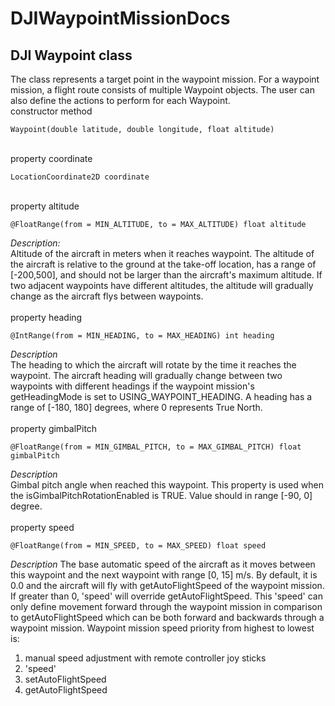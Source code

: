 # DJIWaypointMissionDocs  

## DJI Waypoint class  
The class represents a target point in the waypoint mission. For a waypoint mission, a flight route consists of multiple Waypoint objects. The user can also define the actions to perform for each Waypoint.
\
constructor method
```
Waypoint(double latitude, double longitude, float altitude)
```
\
property coordinate
```
LocationCoordinate2D coordinate
```
\
property altitude
```
@FloatRange(from = MIN_ALTITUDE, to = MAX_ALTITUDE) float altitude
```
*Description:*  
Altitude of the aircraft in meters when it reaches waypoint. The altitude of the aircraft is relative to the ground at the take-off location, has a range of [-200,500], and should not be larger than the aircraft's maximum altitude. If two adjacent waypoints have different altitudes, the altitude will gradually change as the aircraft flys between waypoints.
\
\
property heading
```
@IntRange(from = MIN_HEADING, to = MAX_HEADING) int heading
```
*Description*  
The heading to which the aircraft will rotate by the time it reaches the waypoint. The aircraft heading will gradually change between two waypoints with different headings if the waypoint mission's getHeadingMode is set to USING_WAYPOINT_HEADING. A heading has a range of [-180, 180] degrees, where 0 represents True North.
\
\
property gimbalPitch
```
@FloatRange(from = MIN_GIMBAL_PITCH, to = MAX_GIMBAL_PITCH) float gimbalPitch
```
*Description*  
Gimbal pitch angle when reached this waypoint. This property is used when the isGimbalPitchRotationEnabled is TRUE. Value should in range [-90, 0] degree.
\
\
property speed
```
@FloatRange(from = MIN_SPEED, to = MAX_SPEED) float speed
```
*Description*
The base automatic speed of the aircraft as it moves between this waypoint and the next waypoint with range [0, 15] m/s. By default, it is 0.0 and the aircraft will fly with getAutoFlightSpeed of the waypoint mission. If greater than 0, 'speed' will override getAutoFlightSpeed. This 'speed' can only define movement forward through the waypoint mission in comparison to getAutoFlightSpeed which can be both forward and backwards through a waypoint mission.
Waypoint mission speed priority from highest to lowest is:
1) manual speed adjustment with remote controller joy sticks
2) 'speed'
3) setAutoFlightSpeed
4) getAutoFlightSpeed

